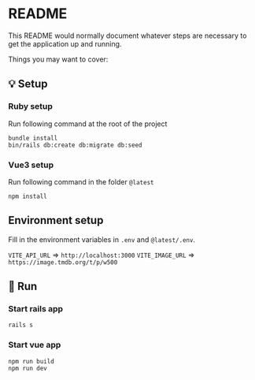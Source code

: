 # README

This README would normally document whatever steps are necessary to get the
application up and running.

Things you may want to cover:

## :bulb: Setup

### Ruby setup

Run following command at the root of the project

```shell
bundle install
bin/rails db:create db:migrate db:seed
```

### Vue3 setup

Run following command in the folder `@latest`

```
npm install
```

## Environment setup

Fill in the environment variables in `.env` and `@latest/.env`.

`VITE_API_URL` => `http://localhost:3000`
`VITE_IMAGE_URL` => `https://image.tmdb.org/t/p/w500`

## :hammer: Run

### Start rails app

```shell
rails s
```

### Start vue app

```shell
npm run build
npm run dev
```
